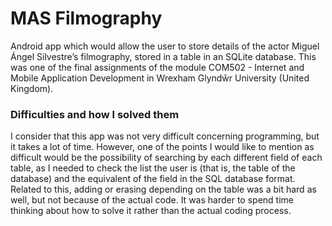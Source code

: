 # MAS Filmography

Android app which would allow the user to store details of the actor Miguel Ángel Silvestre’s filmography, stored in a table in an SQLite database. This was one of the final assignments of the module COM502 - Internet and Mobile Application Development in Wrexham Glyndŵr University (United Kingdom).

### Difficulties and how I solved them

I consider that this app was not very difficult concerning programming, but it takes a lot of time. However, one of the points I would like to mention as difficult would be the possibility of searching by each different field of each table, as I needed to check the list the user is (that is, the table of the database) and the equivalent of the field in the SQL database format. Related to this, adding or erasing depending on the table was a bit hard as well, but not because of the actual code. It was harder to spend time thinking about how to solve it rather than the actual coding process.

